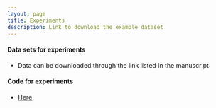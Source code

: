 ```yaml
---
layout: page
title: Experiments
description: Link to download the example dataset
---
```


#### Data sets for experiments
* Data can be downloaded through the link listed in the manuscript

#### Code for experiments
* [Here](https://github.com/LeonSong1995/MeDuSA_Analysis)
  

